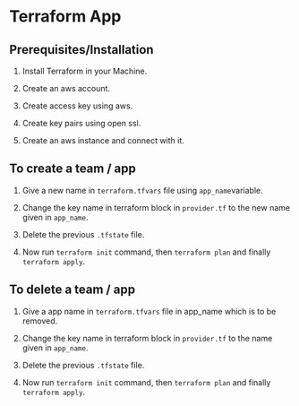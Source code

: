 # Terraform App

## Prerequisites/Installation
1. Install Terraform in your Machine.

2. Create an aws account.

3. Create access key using aws.

4. Create key pairs using open ssl.

5. Create an aws instance and connect with it.


## To create a team / app
1. Give a new name in `terraform.tfvars` file using `app_name`variable.

2. Change the key name in terraform block in `provider.tf` to the new name given in `app_name`.

3. Delete the previous `.tfstate` file.

4. Now run `terraform init` command, then `terraform plan` and finally `terraform apply`.

 
## To delete a team / app 
1. Give a app name in `terraform.tfvars` file in app_name which is to be removed.

2. Change the key name in terraform block in `provider.tf` to the name given in `app_name`.

3. Delete the previous `.tfstate` file.

4. Now run `terraform init` command, then `terraform plan` and finally `terraform apply`.
